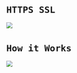# `HTTPS SSL`

![](https://www.panamacitywebsitedesign.net/uploads/ARM_Blog-why-you-need-an-ssl-certificate.png)

# `How it Works`

![](https://eadn-wc02-3995256.nxedge.io/cdn/wp-content/uploads/2018/07/SSL.png)